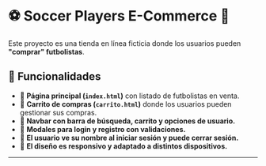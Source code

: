 # ⚽ Soccer Players E-Commerce 🛒

Este proyecto es una tienda en línea ficticia donde los usuarios pueden **"comprar" futbolistas**.  

## **📌 Funcionalidades**
- 📌 **Página principal (`index.html`)** con listado de futbolistas en venta.  
- 📌 **Carrito de compras (`carrito.html`)** donde los usuarios pueden gestionar sus compras.  
- 📌 **Navbar con barra de búsqueda, carrito y opciones de usuario.**  
- 📌 **Modales para login y registro con validaciones.**  
- 📌 **El usuario ve su nombre al iniciar sesión y puede cerrar sesión.**  
- 📌 **El diseño es responsivo y adaptado a distintos dispositivos.**  

---
